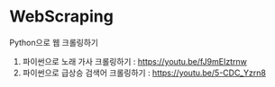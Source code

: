 # WebScraping
Python으로 웹 크롤링하기

1. 파이썬으로 노래 가사 크롤링하기 : https://youtu.be/fJ9mEIztrnw
2. 파이썬으로 급상승 검색어 크롤링하기 : https://youtu.be/5-CDC_Yzrn8
